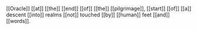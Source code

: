[[Oracle]] [[at]] [[the]] [[end]] [[of]] [[the]] [[pilgrimage]], [[start]] [[of]] [[a]] descent [[into]] realms [[not]] touched [[by]] [[human]] feet [[and]] [[words]].

